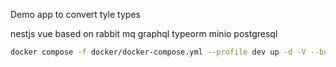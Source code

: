 Demo app to convert tyle types

nestjs
vue
based on rabbit mq
graphql
typeorm
minio
postgresql


```bash
docker compose -f docker/docker-compose.yml --profile dev up -d -V --build
```
